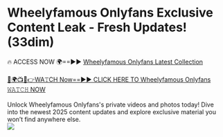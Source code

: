 # Wheelyfamous Onlyfans Exclusive Content Leak - Fresh Updates! (33dim)

🔥 ACCESS NOW 🌍==►► <a href="https://tinyurl.com/kvy9nzfs" rel="nofollow">Wheelyfamous Onlyfans Latest Collection</a>
<br><br>
[🔴🌍📺📱👉WA𝚃CH Now==►► CLICK HERE TO Wheelyfamous Onlyfans 𝚆𝙰𝚃𝙲𝙷 NOW](https://tinyurl.com/kvy9nzfs)
<br><br>
Unlock Wheelyfamous Onlyfans's private videos and photos today! Dive into the newest 2025 content updates and explore exclusive material you won’t find anywhere else.
<br>
<a href="https://tinyurl.com/kvy9nzfs" rel="nofollow" data-target="animated-image.originalLink"><img src="https://camo.githubusercontent.com/8a4f000d20f83aca3bf7ec5f350d767afa0574a8a352519fd8cfa583a6f93a33/68747470733a2f2f692e696d6775722e636f6d2f644a486b345a712e676966" data-canonical-src="https://i.imgur.com/dJHk4Zq.gif" style="max-width: 100%; display: inline-block;" data-target="animated-image.originalImage"></a>
<br>

